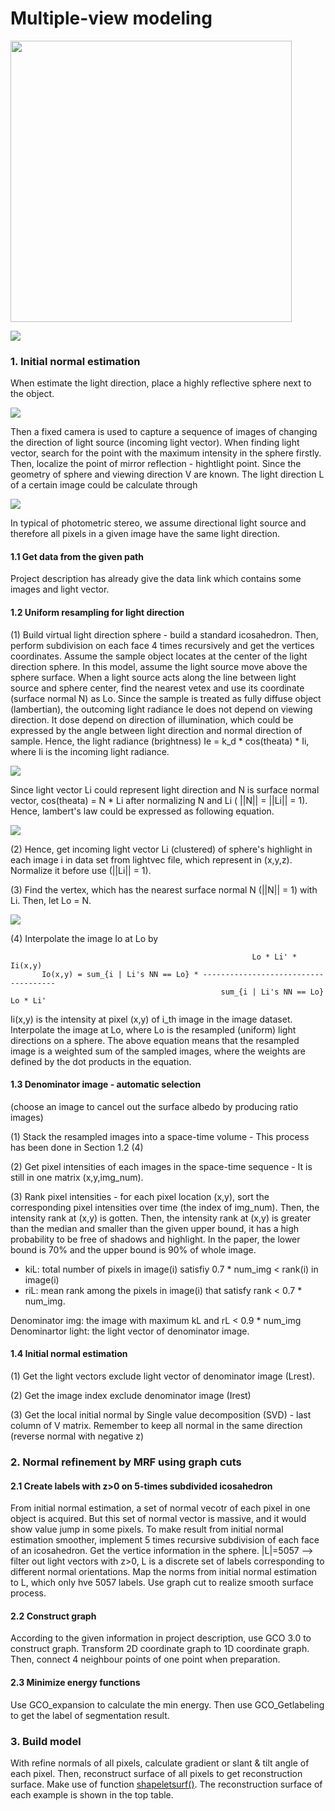# Multiple-view modeling

<img width="450" height="450" src="https://github.com/cehanluo/Multiple-view-modeling/blob/master/output.gif"/>

![](./picture/result.jpg)

### 1. Initial normal estimation
When estimate the light direction, place a highly reflective sphere next to the object.

![](./picture/sphere.png)

Then a fixed camera is used to capture a sequence of images of changing the direction of light source (incoming light vector).
When finding light vector, search for the point with the maximum intensity in the sphere
firstly. Then, localize the point of mirror reflection - hightlight point. Since the geometry of sphere and
viewing direction V are known. The light direction L of a certain image could be calculate through

![](./picture/reflection.png)

In typical of photometric stereo, we assume directional
light source and therefore all pixels in a given image have the same light direction.


#### 1.1 Get data from the given path
Project description has already give the data link which contains some
images and light vector.
#### 1.2 Uniform resampling for light direction
(1) Build virtual light direction sphere - build a standard icosahedron. Then,
perform subdivision on each face 4 times recursively and get the vertices coordinates.
Assume the sample object locates at the center of the light direction sphere.
In this model, assume the light source move above the sphere surface. When a light
source acts along the line between light source and sphere center, find the nearest
vetex and use its coordinate (surface normal N) as Lo. Since the sample is treated
as fully diffuse object (lambertian), the outcoming light radiance Ie does not depend on viewing
direction. It dose depend on direction of illumination, which could be expressed by the
angle between light direction and normal direction of sample. Hence, the light radiance
(brightness) Ie = k_d * cos(theata) * Ii, where Ii is the incoming light radiance.

![](./picture/lambert_law.png)

Since light vector Li could represent light direction and N is surface normal vector,
cos(theata) = N * Li after normalizing N and Li ( ||N|| = ||Li|| = 1). Hence, lambert's
law could be expressed as following equation.

![](./picture/lambert.png)

(2) Hence, get incoming light vector Li (clustered) of sphere's highlight in each image i
in data set from lightvec file, which represent in (x,y,z). Normalize it before use
(||Li|| = 1).


(3) Find the vertex, which has the nearest surface normal N (||N|| = 1) with Li.
Then, let Lo = N.

![](./picture/brdf1.png)

(4) Interpolate the image Io at Lo by

                                                          Lo * Li' * Ii(x,y)
           Io(x,y) = sum_{i | Li's NN == Lo} * -------------------------------------
                                                   sum_{i | Li's NN == Lo} Lo * Li'

Ii(x,y) is the intensity at pixel (x,y) of i_th image in the image dataset. Interpolate the image
at Lo, where Lo is the resampled (uniform) light directions on a sphere. The above equation means
that the resampled image is a weighted sum of the sampled images, where the weights are defined by
the dot products in the equation.


#### 1.3 Denominator image - automatic selection
(choose an image to cancel out the  surface albedo by producing ratio images)

(1) Stack the resampled images into a space-time volume - This process has been done in Section 1.2 (4)

(2) Get pixel intensities of each images in the space-time sequence - It is still in one matrix (x,y,img_num).

(3) Rank pixel intensities - for each pixel location (x,y), sort the corresponding pixel
intensities over time (the index of img_num). Then, the intensity rank at (x,y) is gotten.
Then, the intensity rank at (x,y) is greater than the median and smaller than the given
upper bound, it has a high probability to be free of shadows and highlight. In the paper,
the lower bound is 70% and the upper bound is 90% of whole image.
- kiL: total number of pixels in image(i) satisfiy 0.7 * num_img < rank(i) in image(i)
- riL: mean rank among the pixels in image(i) that satisfy rank < 0.7 * num_img.

Denominator img: the image with maximum kL and rL < 0.9 * num_img
Denominartor light: the light vector of denominator image.

#### 1.4 Initial normal estimation
(1) Get the light vectors exclude light vector of denominator image (Lrest).

(2) Get the image index exclude denominator image (Irest)

(3) Get the local initial normal by Single value decomposition (SVD) - last column of V matrix.
Remember to keep all normal in the same direction (reverse normal with negative z)

### 2. Normal refinement by MRF using graph cuts
#### 2.1 Create labels with z>0 on 5-times subdivided icosahedron
From initial normal estimation, a set of normal vecotr of each pixel in one object is acquired. 
But this set of normal vector is massive, and it would show value jump in some pixels. 
To make result from initial normal estimation smoother, implement 5 times recursive subdivision of each face of an icosahedron.
Get the vertice information in the sphere. |L|=5057 --> filter out light vectors with z>0,
L is a discrete set of labels corresponding to different normal orientations. Map the norms from initial
normal estimation to L, which only hve 5057 labels. Use graph cut to realize smooth surface process.

#### 2.2 Construct graph
According to the given information in project description, use GCO 3.0 to construct graph. 
Transform 2D coordinate graph to 1D coordinate graph. Then, connect 4 neighbour points of one 
point when preparation.

#### 2.3 Minimize energy functions
Use GCO_expansion to calculate the min energy. Then use GCO_Getlabeling to get the label of segmentation result.

### 3. Build model
With refine normals of all pixels, calculate gradient or slant & tilt angle of each pixel. Then, 
reconstruct surface of all pixels to get reconstruction surface. Make use of function [shapeletsurf()][]. 
The reconstruction surface of each example is shown in the top table.



[shapeletsurf()]:http://www.peterkovesi.com/matlabfns/Shapelet/shapeletsurf.m "a"

